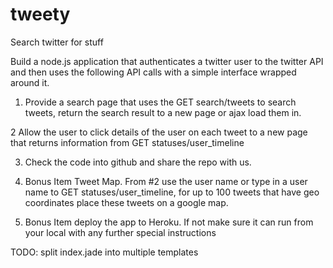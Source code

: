tweety
======

Search twitter for stuff

Build a node.js application that authenticates a twitter user to the twitter API and then uses the following API calls with a simple interface wrapped around it.

1. Provide a search page that uses the GET search/tweets to search tweets, return the search result to a new page or ajax load them in.

2 Allow the user to click details of the user on each tweet to a new page that returns information from GET statuses/user_timeline

3. Check the code into github and share the repo with us.

4. Bonus Item Tweet Map. From #2 use the user name or type in a user name to GET statuses/user_timeline, for up to 100 tweets that have geo coordinates place these tweets on a google map.

5. Bonus Item  deploy the app to Heroku. If not make sure it can run from your local with any further special instructions

TODO:
  split index.jade into multiple templates